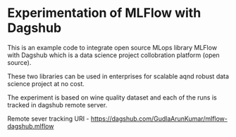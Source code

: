 # Experimentation of MLFlow with Dagshub 

This is an example code to integrate open source MLops library MLFlow with Dagshub which is a data science project collobration 
platform (open source).

These two libraries can be used in enterprises for scalable aqnd robust data science project at no cost. 

The experiment is based on wine quality dataset and each of the runs is tracked in dagshub remote server.

Remote sever tracking URI - https://dagshub.com/GudlaArunKumar/mlflow-dagshub.mlflow


